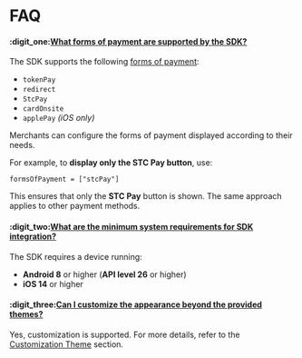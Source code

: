 # FAQ

#### :digit\_one:[**What forms of payment are supported by the SDK?**](faq.md#what-forms-of-payment-are-supported-by-the-sdk)

The SDK supports the following [forms of payment](faq.md#formsofpayment-array-optional):

* `tokenPay`
* `redirect`
* `StcPay` &#x20;
* `cardOnsite`
* `applePay` _(iOS only)_

Merchants can configure the forms of payment displayed according to their needs.

For example, to **display only the STC Pay button**, use:

```
formsOfPayment = ["stcPay"]
```

This ensures that only the **STC Pay** button is shown. The same approach applies to other payment methods.

#### :digit\_two:[**What are the minimum system requirements for SDK integration?**](faq.md#what-are-the-minimum-system-requirements-for-sdk-integration)

The SDK requires a device running:

* **Android 8** or higher (**API level 26** or higher)
* **iOS 14** or higher

#### :digit\_three:[**Can I customize the appearance beyond the provided themes?**](faq.md#can-i-customize-the-appearance-beyond-the-provided-themes)

Yes, customization is supported. For more details, refer to the [Customization Theme](faq.md#customization-theme) section.
